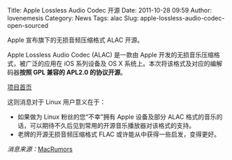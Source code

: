 Title: Apple Lossless Audio Codec  开源
Date: 2011-10-28 09:59
Author: lovenemesis
Category: News
Tags: alac
Slug: apple-lossless-audio-codec-open-sourced

Apple 宣布旗下的无损音频压缩格式 ALAC 开源。

Apple Lossless Audio Codec (ALAC) 是一款由 Apple
开发的无损音乐压缩格式，被广泛的应用在 iOS 系列设备及 OS X
系统上。本次将该格式及对应的编解码器**按照 GPL 兼容的 APL2.0
的协议开源**。

[项目首页](http://alac.macosforge.org/)

这则消息对于 Linux 用户意义在于：

-   如果做为 Linux 粉丝的您“不幸”拥有 Apple 设备及部分 ALAC
    格式的音乐的话，可以期待不久后见到常用的开源音乐播放器对该格式的支持。
-   老牌的开源无损音频压缩格式 FLAC 或许能从中获得一些启发，变得更好。

*消息来源：*[MacRumors](http://www.macrumors.com/2011/10/27/apples-lossless-audio-codec-alac-now-open-source/)
